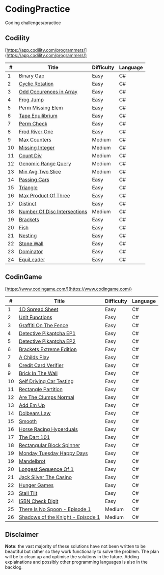 # CodingPractice
Coding challenges/practice

## Codility
[https://app.codility.com/programmers/](https://app.codility.com/programmers/)

#|Title|Difficulty|Language
--|----|----------|----------
1|[Binary Gap](https://github.com/marshmallowoverlord/CodingPractice/tree/master/CodingPractice/Codility/01_Iterations/BinaryGap)|Easy|C#
2|[Cyclic Rotation](https://github.com/marshmallowoverlord/CodingPractice/tree/master/CodingPractice/Codility/02_Arrays/CyclicRotation)|Easy|C#
3|[Odd Occurences in Array](https://github.com/marshmallowoverlord/CodingPractice/tree/master/CodingPractice/Codility/02_Arrays/OddOccurrencesInArray)|Easy|C#
4|[Frog Jump](https://github.com/marshmallowoverlord/CodingPractice/tree/master/CodingPractice/Codility/03_TimeComplexity/FrogJmp)|Easy|C#
5|[Perm Missing Elem](https://github.com/marshmallowoverlord/CodingPractice/tree/master/CodingPractice/Codility/03_TimeComplexity/PermMissingElem)|Easy|C#
6|[Tape Equilibrium](https://github.com/marshmallowoverlord/CodingPractice/tree/master/CodingPractice/Codility/03_TimeComplexity/TapeEqilibrium)|Easy|C#
7|[Perm Check](https://github.com/marshmallowoverlord/CodingPractice/tree/master/CodingPractice/Codility/04_CountingElements/PermCheck)|Easy|C#
8|[Frod River One](https://github.com/marshmallowoverlord/CodingPractice/tree/master/CodingPractice/Codility/04_CountingElements/FrogRiverOne)|Easy|C#
9|[Max Counters](https://github.com/marshmallowoverlord/CodingPractice/tree/master/CodingPractice/Codility/04_CountingElements/MaxCounters)|Medium|C#
10|[Missing Integer](https://github.com/marshmallowoverlord/CodingPractice/tree/master/CodingPractice/Codility/04_CountingElements/MissingInteger)|Medium|C#
11|[Count Div](https://github.com/marshmallowoverlord/CodingPractice/tree/master/CodingPractice/Codility/05_PrefixSums/CountDiv)|Medium|C#
12|[Genomic Range Query](https://github.com/marshmallowoverlord/CodingPractice/tree/master/CodingPractice/Codility/05_PrefixSums/GenomicRangeQuery)|Medium|C#
13|[Min Avg Two Slice](https://github.com/marshmallowoverlord/CodingPractice/tree/master/CodingPractice/Codility/05_PrefixSums/MinAvgTwoSlice)|Medium|C#
14|[Passing Cars](https://github.com/marshmallowoverlord/CodingPractice/tree/master/CodingPractice/Codility/06_PrefixSums/PassingCars)|Easy|C#
15|[Triangle](https://github.com/marshmallowoverlord/CodingPractice/tree/master/CodingPractice/Codility/06_Sorting/Triangle)|Easy|C#
16|[Max Product Of Three](https://github.com/marshmallowoverlord/CodingPractice/tree/master/CodingPractice/Codility/06_Sorting/MaxProductOfThree)|Easy|C#
17|[Distinct](https://github.com/marshmallowoverlord/CodingPractice/tree/master/CodingPractice/Codility/06_Sorting/Distinct)|Easy|C#
18|[Number Of Disc Intersections](https://github.com/marshmallowoverlord/CodingPractice/tree/master/CodingPractice/Codility/06_Sorting/NumberOfDiscIntersections)|Medium|C#
19|[Brackets](https://github.com/marshmallowoverlord/CodingPractice/tree/master/CodingPractice/Codility/07_StacksAndQueues/Brackets)|Easy|C#
20|[Fish](https://github.com/marshmallowoverlord/CodingPractice/tree/master/CodingPractice/Codility/07_StacksAndQueues/Fish)|Easy|C#
21|[Nesting](https://github.com/marshmallowoverlord/CodingPractice/tree/master/CodingPractice/Codility/07_StacksAndQueues/Nesting)|Easy|C#
22|[Stone Wall](https://github.com/marshmallowoverlord/CodingPractice/tree/master/CodingPractice/Codility/07_StacksAndQueues/StoneWall)|Easy|C#
23|[Dominator](https://github.com/marshmallowoverlord/CodingPractice/tree/master/CodingPractice/Codility/08_Leader/Dominator)|Easy|C#
24|[EquiLeader](https://github.com/marshmallowoverlord/CodingPractice/tree/master/CodingPractice/Codility/08_Leader/EquiLeader)|Easy|C#

## CodinGame
[https://www.codingame.com/](https://www.codingame.com/)

#|Title|Difficulty|Language
--|----|----------|----------
1|[1D Spread Sheet](https://github.com/marshmallowoverlord/CodingPractice/tree/master/CodingPractice/CodinGame/Easy/1DSpreadSheet)|Easy|C#
2|[Unit Functions](https://github.com/marshmallowoverlord/CodingPractice/tree/master/CodingPractice/CodinGame/Easy/UnitFunctions)|Easy|C#
3|[Graffiti On The Fence](https://github.com/marshmallowoverlord/CodingPractice/tree/master/CodingPractice/CodinGame/Easy/GraffitiOnTheFence)|Easy|C#
4|[Detective Pikaptcha EP1](https://github.com/marshmallowoverlord/CodingPractice/tree/master/CodingPractice/CodinGame/Easy/DetectivePikaptcha)|Easy|C#
5|[Detective Pikaptcha EP2](https://github.com/marshmallowoverlord/CodingPractice/tree/master/CodingPractice/CodinGame/Easy/DetectivePikaptcha2)|Easy|C#
6|[Brackets Extreme Edition](https://github.com/marshmallowoverlord/CodingPractice/tree/master/CodingPractice/CodinGame/Easy/BracketsExtremeEdition)|Easy|C#
7|[A Childs Play](https://github.com/marshmallowoverlord/CodingPractice/tree/master/CodingPractice/CodinGame/Easy/AChildsPlay)|Easy|C#
8|[Credit Card Verifier](https://github.com/marshmallowoverlord/CodingPractice/tree/master/CodingPractice/CodinGame/Easy/CreditCardVerifier)|Easy|C#
9|[Brick In The Wall](https://github.com/marshmallowoverlord/CodingPractice/tree/master/CodingPractice/CodinGame/Easy/BrickInTheWall)|Easy|C#
10|[Self Driving Car Testing](https://github.com/marshmallowoverlord/CodingPractice/tree/master/CodingPractice/CodinGame/Easy/SelfDrivingCarTesting)|Easy|C#
11|[Rectangle Partition](https://github.com/marshmallowoverlord/CodingPractice/tree/master/CodingPractice/CodinGame/Easy/RectanglePartition)|Easy|C#
12|[Are The Clumps Normal](https://github.com/marshmallowoverlord/CodingPractice/tree/master/CodingPractice/CodinGame/Easy/AreTheClumpsNormal)|Easy|C#
13|[Add Em Up](https://github.com/marshmallowoverlord/CodingPractice/tree/master/CodingPractice/CodinGame/Easy/AddEmUp)|Easy|C#
14|[Dolbears Law](https://github.com/marshmallowoverlord/CodingPractice/tree/master/CodingPractice/CodinGame/Easy/DolbearsLaw)|Easy|C#
15|[Smooth](https://github.com/marshmallowoverlord/CodingPractice/tree/master/CodingPractice/CodinGame/Easy/Smooth)|Easy|C#
16|[Horse Racing Hyperduals](https://github.com/marshmallowoverlord/CodingPractice/tree/master/CodingPractice/CodinGame/Easy/HorseRacingHyperduals)|Easy|C#
17|[The Dart 101](https://github.com/marshmallowoverlord/CodingPractice/tree/master/CodingPractice/CodinGame/Easy/TheDart101)|Easy|C#
18|[Rectangular Block Spinner](https://github.com/marshmallowoverlord/CodingPractice/tree/master/CodingPractice/CodinGame/Easy/RectangularBlockSpinner)|Easy|C#
19|[Monday Tuesday Happy Days](https://github.com/marshmallowoverlord/CodingPractice/tree/master/CodingPractice/CodinGame/Easy/MondayTuesdayHappyDays)|Easy|C#
19|[Mandelbrot](https://github.com/marshmallowoverlord/CodingPractice/tree/master/CodingPractice/CodinGame/Easy/Mandelbrot)|Easy|C#
20|[Longest Sequence Of 1](https://github.com/marshmallowoverlord/CodingPractice/tree/master/CodingPractice/CodinGame/Easy/LongestSequenceOf1)|Easy|C#
21|[Jack Silver The Casino](https://github.com/marshmallowoverlord/CodingPractice/tree/master/CodingPractice/CodinGame/Easy/JackSilverTheCasino)|Easy|C#
22|[Hunger Games](https://github.com/marshmallowoverlord/CodingPractice/tree/master/CodingPractice/CodinGame/Easy/HungerGames)|Easy|C#
23|[Stall Tilt](https://github.com/marshmallowoverlord/CodingPractice/tree/master/CodingPractice/CodinGame/Easy/StallTilt)|Easy|C#
24|[ISBN Check Digit](https://github.com/marshmallowoverlord/CodingPractice/tree/master/CodingPractice/CodinGame/Easy/ISBNCheckDigit)|Easy|C#
25|[There Is No Spoon - Episode 1](https://github.com/marshmallowoverlord/CodingPractice/tree/master/CodingPractice/CodinGame/Medium/ThereIsNoSpoon)|Medium|C#
26|[Shadows of the Knight - Episode 1](https://github.com/marshmallowoverlord/CodingPractice/tree/master/CodingPractice/CodinGame/Medium/ShadowsOfTheKnight)|Medium|C#

## Disclaimer
**Note:** the vast majority of these solutions have not been written to be beautiful but rather so they work functionally to solve the problem. The plan will be to clean up and optimise the solutions in the future. Adding explainations and possibly other programming languages is also in the backlog.
